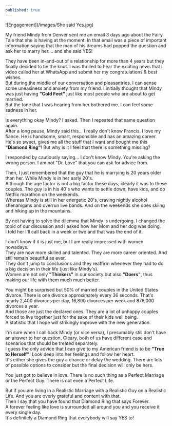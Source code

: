 ```yaml
---
published: true
---
```

![Engagement](/images/She said Yes.jpg)

My friend Mindy from Denver sent me an email 3 days ago about the Fairy Tale that she is having at the moment. In that email was a piece of important information saying that the man of his dreams had popped the question and ask her to marry her.... and she said YES!

They have been in-and-out of a relationship for more than 4 years but they finally decided to tie the knot. I was thrilled to hear the exciting news that I video called her at WhatsApp and submit her my congratulations & best wishes.   
But during the middle of our conversation and pleasantries, I can sense some uneasiness and anxiety from my friend. I initially thought that Mindy was just having **"Cold Feet"** just like most people who are about to get married.   
But the tone that I was hearing from her bothered me. I can feel some sadness in her.

Is everything okay Mindy? I asked. Then I repeated that same question again.   
After a long pause, Mindy said this... I really don't know Francis. I love my fiance.   He is handsome, smart, responsible and has an amazing career.   
He's so sweet, gives me all the stuff that I want and bought me this **"Diamond Ring"**! 
But why is it I feel that there is something missing?

I responded by cautiously saying... I don't know Mindy. You're asking the wrong person. 
I am not "Dr. Love" that you can ask for advice from. 

Then, I just remembered that the guy that he is marrying is 20 years older than her. While Mindy is in her early 20's.   
Although the age factor is not a big factor these days, clearly it was to these couples. 
The guy is in his 40's who wants to settle down, have kids, and do Netflix marathon on the weekends.   
Whereas Mindy is still in her energetic 20's, craving nightly alcohol shenanigans and overrun live bands. And on the weekends she does skiing and hiking up in the mountains.

By not having to solve the dilemma that Mindy is undergoing. I changed the topic of our discussion and I asked how her Mom and her dog was doing.   
I told her I'll call back in a week or two and that was the end of it.

I don't know if it is just me, but I am really impressed with women nowadays.   
They are now more skilled and talented. They are more career oriented. And still remain beautiful as ever.   
They don't jump to conclusions and they reaffirm whenever they had to do a big decision in their life (just like Mindy's).   
Women are not only **"Thinkers"** in our society but also **"Doers"**, thus making our life with them much much better.

You might be surprised but 50% of married couples in the United States divorce. There is one divorce approximately every 36 seconds. That's nearly 2,400 divorces per day, 16,800 divorces per week and 876,000 divorces a year.   
And those are just the declared ones. They are a lot of unhappy couples forced to live together just for the sake of their kids well being.   
A statistic that I hope will strikingly improve with the new generation.

I'm sure when I call back Mindy (or vice versa), I presumably still don't have an answer to her question. Cleary, both of us have different case and scenarios that should be treated separately.  
I guess the only advice that I can give to my American friend is to be **"True to Herself"**! Look deep into her feelings and follow her heart.   
It's either she gives the guy a chance or delay the wedding. There are lots of possible options to consider but the final decision will only be hers.

You just got to believe in love. There is no such thing as a Perfect Marriage or the Perfect Guy. There is not even a Perfect Life. 

But if you are living in a Realistic Marriage with a Realistic Guy on a Realistic Life. And you are overly grateful and content with that.   
Then I say that you have found that Diamond Ring that says Forever.   
A forever feeling like love is surrounded all around you and you receive it every single day.   
It's definitely a Diamond Ring that everybody will say YES to!
